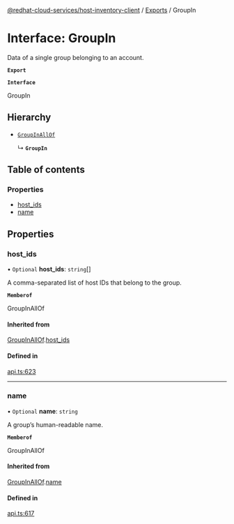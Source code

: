 [@redhat-cloud-services/host-inventory-client](../README.md) / [Exports](../modules.md) / GroupIn

# Interface: GroupIn

Data of a single group belonging to an account.

**`Export`**

**`Interface`**

GroupIn

## Hierarchy

- [`GroupInAllOf`](GroupInAllOf.md)

  ↳ **`GroupIn`**

## Table of contents

### Properties

- [host\_ids](GroupIn.md#host_ids)
- [name](GroupIn.md#name)

## Properties

### host\_ids

• `Optional` **host\_ids**: `string`[]

A comma-separated list of host IDs that belong to the group.

**`Memberof`**

GroupInAllOf

#### Inherited from

[GroupInAllOf](GroupInAllOf.md).[host_ids](GroupInAllOf.md#host_ids)

#### Defined in

[api.ts:623](https://github.com/gkarat/javascript-clients/blob/master/packages/host-inventory/api.ts#L623)

___

### name

• `Optional` **name**: `string`

A group’s human-readable name.

**`Memberof`**

GroupInAllOf

#### Inherited from

[GroupInAllOf](GroupInAllOf.md).[name](GroupInAllOf.md#name)

#### Defined in

[api.ts:617](https://github.com/gkarat/javascript-clients/blob/master/packages/host-inventory/api.ts#L617)
